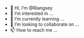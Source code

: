 - 👋 Hi, I’m @Riangsey
- 👀 I’m interested in ...
- 🌱 I’m currently learning ...
- 💞️ I’m looking to collaborate on ...
- 📫 How to reach me ...

<!---
Riangsey/Riangsey is a ✨ special ✨ repository because its `README.md` (this file) appears on your GitHub profile.
You can click the Preview link to take a look at your changes.
--->
